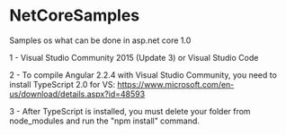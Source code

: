 # NetCoreSamples

Samples os what can be done in asp.net core 1.0

1 - Visual Studio Community 2015 (Update 3) or Visual Studio Code

2 - To compile Angular 2.2.4 with Visual Studio Community, you need to install TypeScript 2.0 for VS:
https://www.microsoft.com/en-us/download/details.aspx?id=48593

3 - After TypeScript is installed, you must delete your folder from node_modules and run the "npm install" command.
